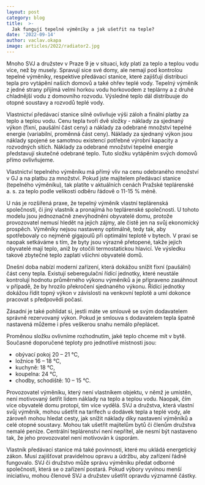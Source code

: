```yaml
---
layout: post
category: blog
title:  >-
  Jak fungují tepelné výměníky a jak ušetřit na teple?
date: '2022-09-14'
author: vaclav.okapa
image: articles/2022/radiator2.jpg
---
```

Mnoho SVJ a družstev v Praze 9 je v situaci, kdy platí za teplo a teplou vodu více, než by musely. Spravují sice své domy, ale nemají pod kontrolou tepelné výměníky, respektive předávací stanice, které zajišťují distribuci tepla pro vytápění našich domovů a také ohřev teplé vody. Tepelný výměník z jedné strany přijímá velmi horkou vodu horkovodem z teplárny a z druhé chladnější vodu z domovního rozvodu. Výsledné teplo dál distribuuje do otopné soustavy a rozvodů teplé vody.

Vlastnictví předávací stanice silně ovlivňuje výši záloh a finální platby za teplo a teplou vodu. Cenu tepla tvoří dvě složky - náklady za sjednaný výkon (fixní, paušální část ceny) a náklady za odebrané množství tepelné energie (variabilní, proměnná část ceny). Náklady za sjednaný výkon jsou náklady spojené se samotnou existencí potřebné výrobní kapacity a rozvodných sítích. Náklady za odebrané množství tepelné energie představují skutečné odebrané teplo. Tuto složku vytápěním svých domovů přímo ovlivňujeme.

Vlastnictví tepelného výměníku má přímý vliv na cenu odebraného množství v GJ a na platbu za množství. Pokud jste majitelem předávací stanice (tepelného výměníku), tak platíte v aktuálních cenách Pražské teplárenské a. s. za teplo podle velikosti odběru řádově o 11-15 % méně.

U nás je rozšířená praxe, že tepelný výměník vlastní teplárenská společnosti, či jiný vlastník a pronajímá ho teplárenské společnosti. U tohoto modelu jsou jednoznačně znevýhodněni obyvatelé domu, protože provozovatel nemusí hledět na jejich zájmy, ale čistě jen na svůj ekonomický prospěch. Výměníky nejsou nastaveny optimálně, tedy tak, aby spotřebovaly co nejméně gigajoulů při optimální teplotě v bytech. V praxi se naopak setkáváme s tím, že byty jsou výrazně přetopené, takže jejich obyvatelé mají teplo, aniž by otočili termostatickou hlavicí. Ve výsledku takové zbytečné teplo zaplatí všichni obyvatelé domů.

Dnešní doba nabízí moderní zařízení, která dokážou snížit fixní (paušální) část ceny tepla. Existují seberegulační řídící jednotky, které neustále kontrolují hodnotu průměrného výkonu výměníků a je připraveno zasáhnout v případě, že by hrozilo překročení sjednaného výkonu. Řídící jednotky dokážou řídit topný výkon v závislosti na venkovní teplotě a umí dokonce pracovat s předpovědí počasí.

Zásadní je také pohlídat si, jestli máte ve smlouvě se svým dodavatelem správně rezervovaný výkon. Pokud je smlouva s dodavatelem tepla špatně nastavená můžeme i přes veškerou snahu nemálo přeplácet.

Proměnou složku ovlivníme rozhodnutím, jaké teplo chceme mít v bytě. Současné doporučené teploty pro jednotlivé místnosti jsou:
-   obývací pokoj 20 – 21 °C,
-   ložnice 16 – 18 °C,
-   kuchyně: 18 °C,
-   koupelna: 24 °C,
-   chodby, schodiště: 10 – 15 °C.
    
Provozovatel výměníku, který není vlastníkem objektu, v němž je umístěn, není motivovaný šetřit lidem náklady na teplo a teplou vodu. Naopak, čím více obyvatelé domu protopí, tím více vydělá. SVJ a družstva, která vlastní svůj výměník, mohou ušetřit na tarifech u dodávek tepla a teplé vody, ale zároveň mohou hledat cesty, jak snížit náklady díky nastavení výměníků a celé otopné soustavy. Mohou tak ušetřit majitelům bytů či členům družstva nemalé peníze. Centrální teplárenství není nepřítel, ale nesmí být nastaveno tak, že jeho provozovatel není motivován k úsporám.

Vlastník předávací stanice má také povinnosti, které mu ukládá energetický zákon. Musí zajišťovat pravidelnou opravu a údržbu, aby zařízení řádně fungovalo. SVJ či družstvo může správu výměníku předat odborné společnosti, která se o zařízení postará. Pokud výbory vyvinou menší iniciativu, mohou členové SVJ a družstev ušetřit opravdu významné částky.